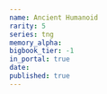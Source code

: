 ```yaml
---
name: Ancient Humanoid
rarity: 5
series: tng
memory_alpha:
bigbook_tier: -1
in_portal: true
date:
published: true
---
```



